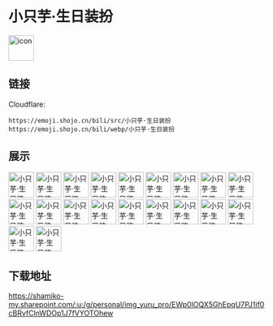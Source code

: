 # 小只芋·生日装扮
<img src="https://emoji.shojo.cn/bili/src/小只芋·生日装扮/icon.png" width="50" height="50" alt="icon">

## 链接
Cloudflare:
```
https://emoji.shojo.cn/bili/src/小只芋·生日装扮
https://emoji.shojo.cn/bili/webp/小只芋·生日装扮
```
## 展示
<img src="https://emoji.shojo.cn/bili/src/小只芋·生日装扮/小只芋·生日装扮-快跑.png" width="50" height="50" alt="小只芋·生日装扮-快跑">
<img src="https://emoji.shojo.cn/bili/src/小只芋·生日装扮/小只芋·生日装扮-饿饿.png" width="50" height="50" alt="小只芋·生日装扮-饿饿">
<img src="https://emoji.shojo.cn/bili/src/小只芋·生日装扮/小只芋·生日装扮-下饭.png" width="50" height="50" alt="小只芋·生日装扮-下饭">
<img src="https://emoji.shojo.cn/bili/src/小只芋·生日装扮/小只芋·生日装扮-吃饱了.png" width="50" height="50" alt="小只芋·生日装扮-吃饱了">
<img src="https://emoji.shojo.cn/bili/src/小只芋·生日装扮/小只芋·生日装扮-球球你.png" width="50" height="50" alt="小只芋·生日装扮-球球你">
<img src="https://emoji.shojo.cn/bili/src/小只芋·生日装扮/小只芋·生日装扮-点蜡烛.png" width="50" height="50" alt="小只芋·生日装扮-点蜡烛">
<img src="https://emoji.shojo.cn/bili/src/小只芋·生日装扮/小只芋·生日装扮-kswl.png" width="50" height="50" alt="小只芋·生日装扮-kswl">
<img src="https://emoji.shojo.cn/bili/src/小只芋·生日装扮/小只芋·生日装扮-咬花.png" width="50" height="50" alt="小只芋·生日装扮-咬花">
<img src="https://emoji.shojo.cn/bili/src/小只芋·生日装扮/小只芋·生日装扮-给你一拳.png" width="50" height="50" alt="小只芋·生日装扮-给你一拳">
<img src="https://emoji.shojo.cn/bili/src/小只芋·生日装扮/小只芋·生日装扮-略略略.png" width="50" height="50" alt="小只芋·生日装扮-略略略">
<img src="https://emoji.shojo.cn/bili/src/小只芋·生日装扮/小只芋·生日装扮-投降.png" width="50" height="50" alt="小只芋·生日装扮-投降">
<img src="https://emoji.shojo.cn/bili/src/小只芋·生日装扮/小只芋·生日装扮-咬牙切齿.png" width="50" height="50" alt="小只芋·生日装扮-咬牙切齿">
<img src="https://emoji.shojo.cn/bili/src/小只芋·生日装扮/小只芋·生日装扮-别走.png" width="50" height="50" alt="小只芋·生日装扮-别走">
<img src="https://emoji.shojo.cn/bili/src/小只芋·生日装扮/小只芋·生日装扮-罕见.png" width="50" height="50" alt="小只芋·生日装扮-罕见">
<img src="https://emoji.shojo.cn/bili/src/小只芋·生日装扮/小只芋·生日装扮-摸摸.png" width="50" height="50" alt="小只芋·生日装扮-摸摸">
<img src="https://emoji.shojo.cn/bili/src/小只芋·生日装扮/小只芋·生日装扮-下头.png" width="50" height="50" alt="小只芋·生日装扮-下头">
<img src="https://emoji.shojo.cn/bili/src/小只芋·生日装扮/小只芋·生日装扮-许愿.png" width="50" height="50" alt="小只芋·生日装扮-许愿">
<img src="https://emoji.shojo.cn/bili/src/小只芋·生日装扮/小只芋·生日装扮-变富.png" width="50" height="50" alt="小只芋·生日装扮-变富">
<img src="https://emoji.shojo.cn/bili/src/小只芋·生日装扮/小只芋·生日装扮-变美.png" width="50" height="50" alt="小只芋·生日装扮-变美">
<img src="https://emoji.shojo.cn/bili/src/小只芋·生日装扮/小只芋·生日装扮-礼物.png" width="50" height="50" alt="小只芋·生日装扮-礼物">

## 下载地址

https://shamiko-my.sharepoint.com/:u:/g/personal/img_yuru_pro/EWp0lOQX5GhEpqU7PJ1if0cBRvfClnWDOp1J7fVYOTOhew